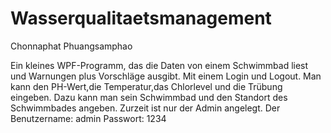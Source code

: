 # Wasserqualitaetsmanagement
 
Chonnaphat Phuangsamphao

Ein kleines WPF-Programm, das die Daten von einem Schwimmbad liest und Warnungen plus Vorschläge ausgibt.
Mit einem Login und Logout. Man kann den PH-Wert,die Temperatur,das Chlorlevel und die Trübung eingeben.
Dazu kann man sein Schwimmbad und den Standort des Schwimmbades angeben.
Zurzeit ist nur der Admin angelegt.
Der Benutzername: admin
Passwort: 1234